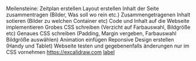 Meilensteine:
Zeitplan erstellen
Layout erstellen
Inhalt der Seite zusammentragen (Bilder, Was soll wo rein etc.)
Zusammengetragenen Inhalt sotieren (Bilder zu welchen Container etc)
Code und Inhalt auf die Webseite implementieren
Grobes CSS schreiben (Verzicht auf Farbauswahl, Bildgröße etc)
Genaues CSS schreiben (Padding, Margin vergeben, Farbauswahl Bildgröße auswählen)
Animation einfügen
Reponsive Design erstellen (Handy und Tablet)
Webseite testen und gegebenenfalls änderungen nur im CSS vornehmen
https://excalidraw.com
[label](vscode-local:/Ubuntu/home/ronny/Portfolio/Zeitplan.ods)